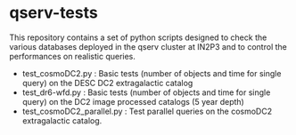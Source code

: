 # qserv-tests
This repository contains a set of python scripts designed to check the various
databases deployed in the qserv cluster at IN2P3 and to control the performances 
on realistic queries. 

- test_cosmoDC2.py : Basic tests (number of objects and time for single query) on the DESC DC2 extragalactic catalog
- test_dr6-wfd.py : Basic tests (number of objects and time for single query) on the DC2 image processed catalogs (5 year depth)
- test_cosmoDC2_parallel.py : Test parallel queries on the cosmoDC2 extragalactic catalog. 